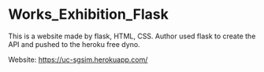 # Works_Exhibition_Flask
This is a website made by flask, HTML, CSS. Author used flask to create the API and pushed to the heroku free dyno.

Website:
https://uc-sgsim.herokuapp.com/

